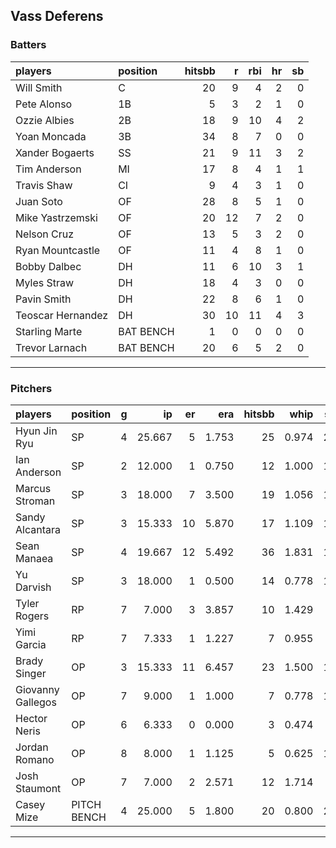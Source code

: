 ## Vass Deferens

### Batters

 
|players           |position  | hitsbb|  r| rbi| hr| sb| 
|:-----------------|:---------|------:|--:|---:|--:|--:| 
|Will Smith        |C         |     20|  9|   4|  2|  0| 
|Pete Alonso       |1B        |      5|  3|   2|  1|  0| 
|Ozzie Albies      |2B        |     18|  9|  10|  4|  2| 
|Yoan Moncada      |3B        |     34|  8|   7|  0|  0| 
|Xander Bogaerts   |SS        |     21|  9|  11|  3|  2| 
|Tim Anderson      |MI        |     17|  8|   4|  1|  1| 
|Travis Shaw       |CI        |      9|  4|   3|  1|  0| 
|Juan Soto         |OF        |     28|  8|   5|  1|  0| 
|Mike Yastrzemski  |OF        |     20| 12|   7|  2|  0| 
|Nelson Cruz       |OF        |     13|  5|   3|  2|  0| 
|Ryan Mountcastle  |OF        |     11|  4|   8|  1|  0| 
|Bobby Dalbec      |DH        |     11|  6|  10|  3|  1| 
|Myles Straw       |DH        |     18|  4|   3|  0|  0| 
|Pavin Smith       |DH        |     22|  8|   6|  1|  0| 
|Teoscar Hernandez |DH        |     30| 10|  11|  4|  3| 
|Starling Marte    |BAT BENCH |      1|  0|   0|  0|  0| 
|Trevor Larnach    |BAT BENCH |     20|  6|   5|  2|  0| 


* * *

### Pitchers

 
|players           |position    |  g|     ip| er|   era| hitsbb|  whip| so|  w| sv| 
|:-----------------|:-----------|--:|------:|--:|-----:|------:|-----:|--:|--:|--:| 
|Hyun Jin Ryu      |SP          |  4| 25.667|  5| 1.753|     25| 0.974| 26|  3|  0| 
|Ian Anderson      |SP          |  2| 12.000|  1| 0.750|     12| 1.000| 10|  2|  0| 
|Marcus Stroman    |SP          |  3| 18.000|  7| 3.500|     19| 1.056| 12|  1|  0| 
|Sandy Alcantara   |SP          |  3| 15.333| 10| 5.870|     17| 1.109| 16|  1|  0| 
|Sean Manaea       |SP          |  4| 19.667| 12| 5.492|     36| 1.831| 19|  0|  0| 
|Yu Darvish        |SP          |  3| 18.000|  1| 0.500|     14| 0.778| 17|  2|  0| 
|Tyler Rogers      |RP          |  7|  7.000|  3| 3.857|     10| 1.429|  4|  1|  4| 
|Yimi Garcia       |RP          |  7|  7.333|  1| 1.227|      7| 0.955|  9|  1|  4| 
|Brady Singer      |OP          |  3| 15.333| 11| 6.457|     23| 1.500| 16|  1|  0| 
|Giovanny Gallegos |OP          |  7|  9.000|  1| 1.000|      7| 0.778| 13|  0|  0| 
|Hector Neris      |OP          |  6|  6.333|  0| 0.000|      3| 0.474|  7|  0|  3| 
|Jordan Romano     |OP          |  8|  8.000|  1| 1.125|      5| 0.625| 15|  0|  1| 
|Josh Staumont     |OP          |  7|  7.000|  2| 2.571|     12| 1.714|  9|  0|  2| 
|Casey Mize        |PITCH BENCH |  4| 25.000|  5| 1.800|     20| 0.800| 24|  2|  0| 


* * *


